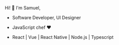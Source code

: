 Hi! 👋 I'm Samuel, 
- Software Developer, UI Designer 

- JavaScript chef ❤️ 

- React | Vue | React Native | Node.js | Typescript
